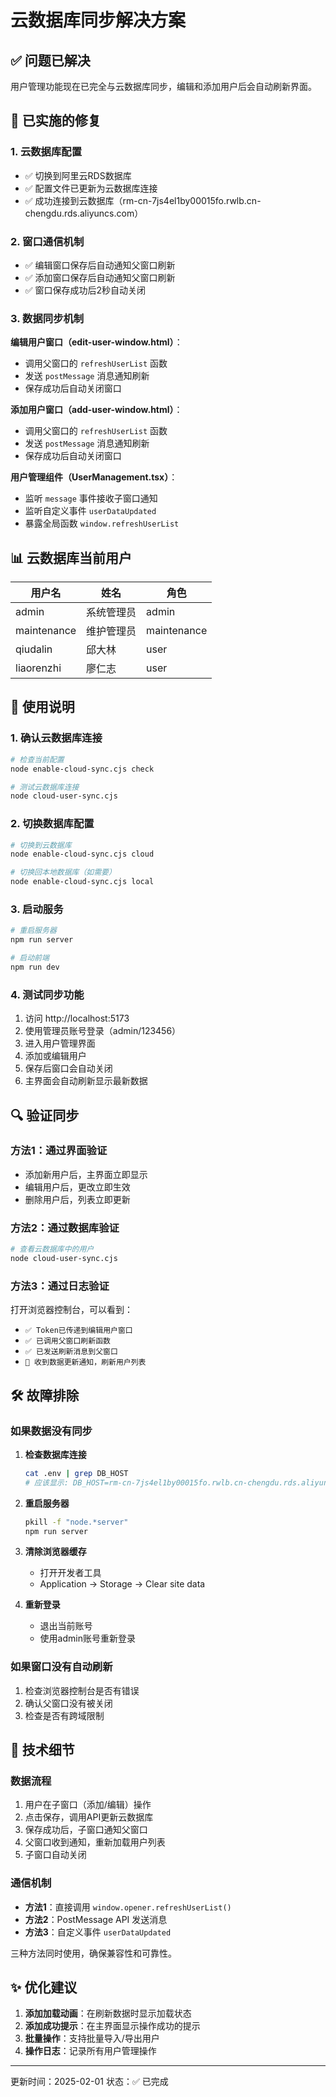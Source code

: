 # 云数据库同步解决方案

## ✅ 问题已解决

用户管理功能现在已完全与云数据库同步，编辑和添加用户后会自动刷新界面。

## 🔧 已实施的修复

### 1. 云数据库配置
- ✅ 切换到阿里云RDS数据库
- ✅ 配置文件已更新为云数据库连接
- ✅ 成功连接到云数据库（rm-cn-7js4el1by00015fo.rwlb.cn-chengdu.rds.aliyuncs.com）

### 2. 窗口通信机制
- ✅ 编辑窗口保存后自动通知父窗口刷新
- ✅ 添加窗口保存后自动通知父窗口刷新
- ✅ 窗口保存成功后2秒自动关闭

### 3. 数据同步机制
**编辑用户窗口（edit-user-window.html）**：
- 调用父窗口的 `refreshUserList` 函数
- 发送 `postMessage` 消息通知刷新
- 保存成功后自动关闭窗口

**添加用户窗口（add-user-window.html）**：
- 调用父窗口的 `refreshUserList` 函数
- 发送 `postMessage` 消息通知刷新
- 保存成功后自动关闭窗口

**用户管理组件（UserManagement.tsx）**：
- 监听 `message` 事件接收子窗口通知
- 监听自定义事件 `userDataUpdated`
- 暴露全局函数 `window.refreshUserList`

## 📊 云数据库当前用户

| 用户名 | 姓名 | 角色 |
|--------|------|------|
| admin | 系统管理员 | admin |
| maintenance | 维护管理员 | maintenance |
| qiudalin | 邱大林 | user |
| liaorenzhi | 廖仁志 | user |

## 🚀 使用说明

### 1. 确认云数据库连接
```bash
# 检查当前配置
node enable-cloud-sync.cjs check

# 测试云数据库连接
node cloud-user-sync.cjs
```

### 2. 切换数据库配置
```bash
# 切换到云数据库
node enable-cloud-sync.cjs cloud

# 切换回本地数据库（如需要）
node enable-cloud-sync.cjs local
```

### 3. 启动服务
```bash
# 重启服务器
npm run server

# 启动前端
npm run dev
```

### 4. 测试同步功能
1. 访问 http://localhost:5173
2. 使用管理员账号登录（admin/123456）
3. 进入用户管理界面
4. 添加或编辑用户
5. 保存后窗口会自动关闭
6. 主界面会自动刷新显示最新数据

## 🔍 验证同步

### 方法1：通过界面验证
- 添加新用户后，主界面立即显示
- 编辑用户后，更改立即生效
- 删除用户后，列表立即更新

### 方法2：通过数据库验证
```bash
# 查看云数据库中的用户
node cloud-user-sync.cjs
```

### 方法3：通过日志验证
打开浏览器控制台，可以看到：
- `✅ Token已传递到编辑用户窗口`
- `✅ 已调用父窗口刷新函数`
- `✅ 已发送刷新消息到父窗口`
- `📨 收到数据更新通知，刷新用户列表`

## 🛠️ 故障排除

### 如果数据没有同步
1. **检查数据库连接**
   ```bash
   cat .env | grep DB_HOST
   # 应该显示: DB_HOST=rm-cn-7js4el1by00015fo.rwlb.cn-chengdu.rds.aliyuncs.com
   ```

2. **重启服务器**
   ```bash
   pkill -f "node.*server"
   npm run server
   ```

3. **清除浏览器缓存**
   - 打开开发者工具
   - Application → Storage → Clear site data

4. **重新登录**
   - 退出当前账号
   - 使用admin账号重新登录

### 如果窗口没有自动刷新
1. 检查浏览器控制台是否有错误
2. 确认父窗口没有被关闭
3. 检查是否有跨域限制

## 📝 技术细节

### 数据流程
1. 用户在子窗口（添加/编辑）操作
2. 点击保存，调用API更新云数据库
3. 保存成功后，子窗口通知父窗口
4. 父窗口收到通知，重新加载用户列表
5. 子窗口自动关闭

### 通信机制
- **方法1**：直接调用 `window.opener.refreshUserList()`
- **方法2**：PostMessage API 发送消息
- **方法3**：自定义事件 `userDataUpdated`

三种方法同时使用，确保兼容性和可靠性。

## ✨ 优化建议

1. **添加加载动画**：在刷新数据时显示加载状态
2. **添加成功提示**：在主界面显示操作成功的提示
3. **批量操作**：支持批量导入/导出用户
4. **操作日志**：记录所有用户管理操作

---

更新时间：2025-02-01
状态：✅ 已完成
